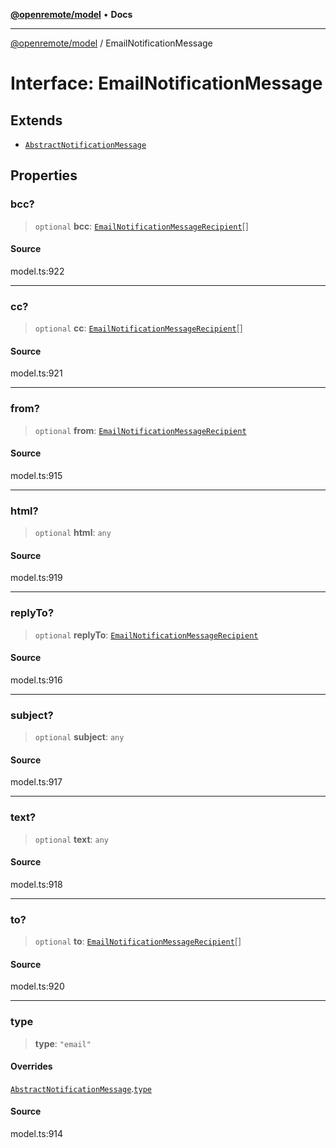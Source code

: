 [**@openremote/model**](../README.md) • **Docs**

***

[@openremote/model](../globals.md) / EmailNotificationMessage

# Interface: EmailNotificationMessage

## Extends

- [`AbstractNotificationMessage`](AbstractNotificationMessage.md)

## Properties

### bcc?

> `optional` **bcc**: [`EmailNotificationMessageRecipient`](EmailNotificationMessageRecipient.md)[]

#### Source

model.ts:922

***

### cc?

> `optional` **cc**: [`EmailNotificationMessageRecipient`](EmailNotificationMessageRecipient.md)[]

#### Source

model.ts:921

***

### from?

> `optional` **from**: [`EmailNotificationMessageRecipient`](EmailNotificationMessageRecipient.md)

#### Source

model.ts:915

***

### html?

> `optional` **html**: `any`

#### Source

model.ts:919

***

### replyTo?

> `optional` **replyTo**: [`EmailNotificationMessageRecipient`](EmailNotificationMessageRecipient.md)

#### Source

model.ts:916

***

### subject?

> `optional` **subject**: `any`

#### Source

model.ts:917

***

### text?

> `optional` **text**: `any`

#### Source

model.ts:918

***

### to?

> `optional` **to**: [`EmailNotificationMessageRecipient`](EmailNotificationMessageRecipient.md)[]

#### Source

model.ts:920

***

### type

> **type**: `"email"`

#### Overrides

[`AbstractNotificationMessage`](AbstractNotificationMessage.md).[`type`](AbstractNotificationMessage.md#type)

#### Source

model.ts:914
